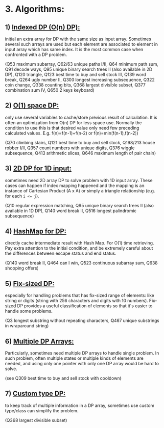 # 3. Algorithms:

## 1) [Indexed DP (O(n) DP):](O(n)_DP/README.md) 

initial an extra array for DP with the same size as input array. Sometimes several such arrays are used but each element are associated to element in input array which has same index. It is the most common case when confronted with a DP problem.

(Q53 maximum subarray, Q62/63 unique paths I/II, Q64 minimum path sum, Q91 decode ways, Q95 unique binary search trees II (also available in 2D DP), Q120 triangle, Q123 best time to buy and sell stock III, Q139 word break, Q264 ugly number II, Q300 longest increasing subsequence, Q322 coin change, Q338 counting bits, Q368 largest divisible subset, Q377 combination sum IV, Q650 2 keys keyboard)

## 2) [O(1) space DP:](O(1)_DP/README.md)

only use several variables to cache/store previous result of calculation. It is often an optimization from O(n) DP for less space use. Normally the condition to use this is that desired value only need few preceding calculated values. E.g. f(n)=f(n-1)+f(n-2) or f(n)=min(f(n-1),f(n-2)) 

(Q70 climbing stairs, Q121 best time to buy and sell stock, Q198/213 house robber I/II, Q357 count numbers with unique digits, Q376 wiggle subsequence, Q413 arithmetic slices, Q646 maximum length of pair chain)

## 3) [2D DP for 1D input:](2D_DP_for_1D_input/README.md)

sometimes need 2D array DP to solve problem with 1D input array. These cases can happen if index mapping happened and the mapping is an instance of Cartesian Product (A x A) or simply a triangle relationship (e.g. for each `i <= j`).

(Q10 regular expression matching, Q95 unique binary search trees II (also available in 1D DP), Q140 word break II, Q516 longest palindromic subsequence) 

## 4) [HashMap for DP:](HashMap_for_DP/README.md)

directly cache intermediate result with Hash Map. For O(1) time retrieving. Pay extra attention to the initial condition, and be extremely careful about the differences between escape status and end status.

(Q140 word break II, Q464 can I win, Q523 continuous subarray sum, Q638 shopping offers)

## 5) [Fix-sized DP:](Fix-sized_DP/README.md)

especially for handling problems that has fix-sized range of elements: like string or digits (string with 256 characters and digits with 10 numbers). Fix-sized DP provides a useful classification of elements so that it's easier to handle some problems. 

(Q3 longest substring without repeating characters, Q467 unique substrings in wraparound string)

## 6) [Multiple DP Arrays:](Multiple_DP_Arrays/README.md)

Particularly, sometimes need multiple DP arrays to handle single problem. In such problem, often multiple states or multiple kinds of elements are needed, and using only one pointer with only one DP array would be hard to solve. 

(see Q309 best time to buy and sell stock with cooldown)

## 7) [Custom type DP:](Custom_type_DP/README.md)

to keep track of multiple information in a DP array, sometimes use custom type/class can simplify the problem. 

(Q368 largest divisible subset)
